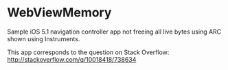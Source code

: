 WebViewMemory
=============

Sample iOS 5.1 navigation controller app not freeing all live bytes using ARC shown using Instruments.

This app corresponds to the question on Stack Overflow: http://stackoverflow.com/q/10018418/738634
